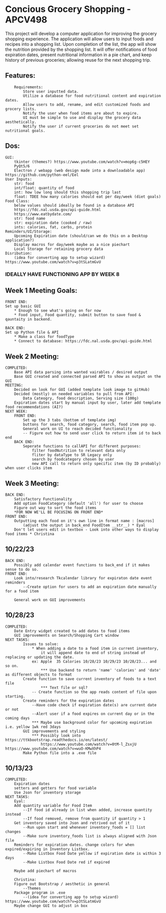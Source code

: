 # Concious Grocery Shopping - APCV498
This project will develop a computer application for improving the grocery shopping experience. 
The application will allow users to input foods and recipes into a shopping list. 
Upon completion of the list, the app will show the nutrition provided by the shopping list.
It will offer notifications of food expiration dates, present nutritional information in a pie chart,
and keep history of previous groceries; allowing reuse for the next shopping trip.

## Features:
        Requirements:
            Store user inputted data.
            Utilize a database for food nutritional content and expiration dates.
            Allow users to add, rename, and edit customized foods and grocery lists.
            Notify the user when food items are about to expire.
            UI must be simple to use and display the grocery data aesthetically.
            Notify the user if current groceries do not meet set nutritional goals.
##  Dos:
    GUI:
        tkinter (themes?) https://www.youtube.com/watch?v=mop6g-c5HEY
        PyQt5/6 
        Electron / webapp (web design made into a downloadable app) https://github.com/python-eel/Eel
    User Inputs:
        str: food
        int/float: quantity of food
        int: how low long should this shopping trip last
        float: TDEE how many calories should eat per day/week (diet goals)
    Food Class: 
        below values should ideally be found in a database API 
        https://fdc.nal.usda.gov/api-guide.html
        https://www.eatbydate.com/
        str: food name 
        str: expiration date (cooked / raw) 
        ints: calories, fat, carbs, protein
    Reminders/UI/Storage:
        Upcoming Expiration date (should/can we do this on a Desktop application?)
        Display macros for day/week maybe as a nice piechart
        Local Storage for retaining grocery data
    Disribution:
        (idea for converting app to setup wizard) https://www.youtube.com/watch?v=p3tSLatmGvU


### IDEALLY HAVE FUNCTIONING APP BY WEEK 8

## Week 1 Meeting Goals:
    FRONT END:
    Set up basic GUI
        * Enough to see what's going on for now
        * Food input, Food quantity, submit button to save food & qauntaity in backend.

    BACK END:
    Set up Python file & API
        * Make a class for foodType 
        * Connect to database: https://fdc.nal.usda.gov/api-guide.html

## Week 2 Meeting:
    COMPLETED:
        Base API data parsing into wanted vairables / desired output
        Base GUI created and connected parsed API to show as output on the GUI
    MEETING:
        Decided on look for GUI (added template look image to gitHub)
        Decided (mostly) on needed variables to pull from API:
            Data Cateogry, food description, Serving size (100g)
        Expiration dates start by manual input by user, later add template food recommendations (AI?)
    NEXT WEEK:
        FRONT END:
            Set up the 3 tabs (bottom of template img)
            buttons for search, food category, search, food item pop up.
            General work on UI to reach decided functionality
            -- Figure out how to send user click to return item id to back end
        BACK END:
            Seperate functions to callAPI for different purposes: 
                filter foodNutrition to relevant data only
                fliter by dataType to SR Legacy only
                search by foodcategory chosen by user
                new API call to return only specific item (by ID probably) when user clicks item

## Week 3 Meeting:
    BACK END:
        Satisfactory Functionality
        Add option FoodCategory (default 'all') for user to choose
        Figure out way to sort the food items
        *FOR NOW WE'LL BE FOCUSING ON FRONT END*
    FRONT END:
        Outputting each food on it's own line in format name : [macros]
            (adjust the output in back_end FoodItem __str__) * Eyal
        Don't let users edit in textbox - Look into other ways to display food items * Christina
## 10/22/23
    BACK END:
        Possibly add calendar event functions to back_end if it makes sense to do so. 
    FRONT END:
        Look into/research Tkcalendar library for expiraton date event reminders
            --Create option for users to add an expiration date manually for a food item

        General work on GUI improvements
## 10/28/23
    COMPLETED:
        Date Entry widget created to add dates to food items
        GUI improvements on Search/Shopping Cart window
    NEXT TASKS: 
            Issues to solve: 
                * When adding a date to a food item in current inventory,
                    it will append date to end of string instead of replacing or updating the date.
                ex: Apple  35 Calories 10/28/23 10/29/23 10/28/23... and so on.
                    *** Use backend to return 'name' 'calories' and 'date' as different objects to format
            Create function to save current inventory of foods to a text file
                    *** Text file or sql? 
                -- Create function so the app reads content of file upon starting.
            Create reminders for the expiration dates
                --Have code check if expiration date(s) are current date or not
                --Alert user if a food expires on current day or in the coming days
                *** Maybe use background color for upcoming expiration i.e. yellow 1wk red 3days
            GUI improvements and styling
                *** Possibly look into https://ttkbootstrap.readthedocs.io/en/latest/ 
                    https://www.youtube.com/watch?v=0tM-l_ZsxjU https://www.youtube.com/watch?v=wuO-KMwXhP4
            Make Python file into a .exe file
## 10/13/23
    COMPLETED:
        Expiration dates
        setters and getters for food variable
        Use Json for inventory storage
    NEXT TASKS:
        Eyal:
        Add quantity variable for Food Item
            --If food id already in list when added, increase quantity instead
            --If food removed, remove from quantity if quantity > 1
        Get inventory saved into Json and retrived out of it
            --Run upon start and whenever inventory_foods = [] list changes
            --Make sure inventory_foods list is always aligned with Json file
        Reminders for expiration dates. change colors for when expired/expiring in Inventory Listbox.
            --Make Listbox Food Date yellow if expiration date is within 3 days
            --Make Listbox Food Date red if expired

        Maybe add piechart of macros
        
        Christina:
        Figure out Bootstrap / aesthetic in general
            --Themes
        Package program in .exe
            --(idea for converting app to setup wizard) https://www.youtube.com/watch?v=p3tSLatmGvU
        Maybe change GUI to adjust in box

